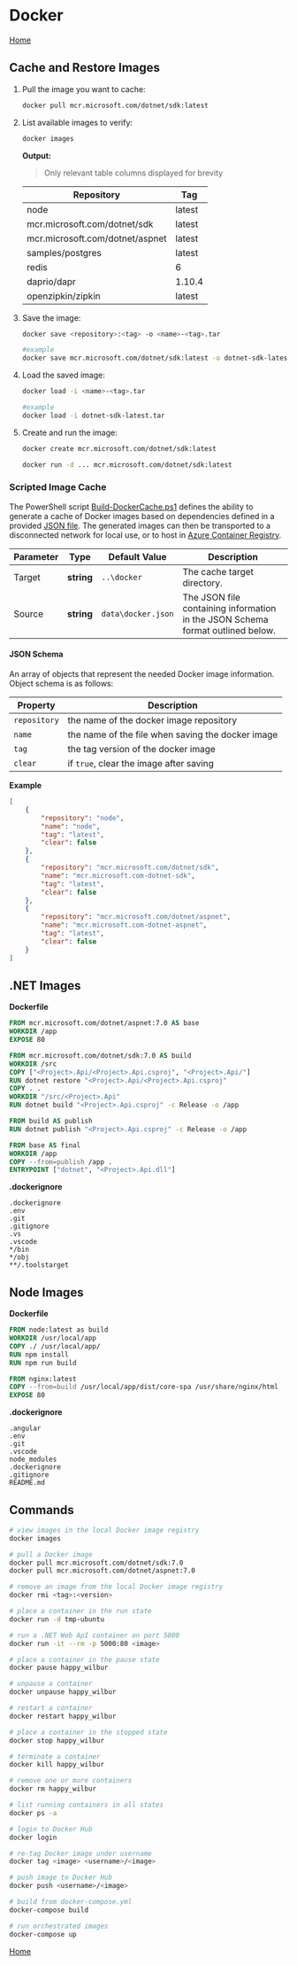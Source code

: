 # Docker
[Home](./index.md)

## Cache and Restore Images

1. Pull the image you want to cache:

    ```bash
    docker pull mcr.microsoft.com/dotnet/sdk:latest
    ```

2. List available images to verify:

    ```bash
    docker images
    ```

    **Output:**

    > Only relevant table columns displayed for brevity

    Repository | Tag
    -----------|----
    node | latest
    mcr.microsoft.com/dotnet/sdk | latest
    mcr.microsoft.com/dotnet/aspnet | latest
    samples/postgres | latest
    redis | 6
    daprio/dapr | 1.10.4
    openzipkin/zipkin | latest

2. Save the image:

    ```bash
    docker save <repository>:<tag> -o <name>-<tag>.tar

    #example
    docker save mcr.microsoft.com/dotnet/sdk:latest -o dotnet-sdk-latest.tar
    ```

3. Load the saved image:

    ```bash
    docker load -i <name>-<tag>.tar

    #example
    docker load -i dotnet-sdk-latest.tar
    ```

4. Create and run the image:

    ```bash
    docker create mcr.microsoft.com/dotnet/sdk:latest

    docker run -d ... mcr.microsoft.com/dotnet/sdk:latest
    ```

### Scripted Image Cache

The PowerShell script [Build-DockerCache.ps1](./scripts/Build-DockerCache.md) defines the ability to generate a cache of Docker images based on dependencies defined in a provided [JSON file](./resources/docker.json). The generated images can then be transported to a disconnected network for local use, or to host in [Azure Container Registry](https://azure.microsoft.com/en-us/products/container-registry).

Parameter | Type | Default Value | Description
----------|------|---------------|------------
Target | **string** | `..\docker` | The cache target directory.
Source | **string** | `data\docker.json` | The JSON file containing information in the JSON Schema format outlined below.

#### JSON Schema

An array of objects that represent the needed Docker image information. Object schema is as follows:

Property | Description
---------|------------
`repository` | the name of the docker image repository
`name` | the name of the file when saving the docker image
`tag` | the tag version of the docker image
`clear` | if `true`, clear the image after saving

**Example**  

```json
[
    {
        "repository": "node",
        "name": "node",
        "tag": "latest",
        "clear": false
    },
    {
        "repository": "mcr.microsoft.com/dotnet/sdk",
        "name": "mcr.microsoft.com-dotnet-sdk",
        "tag": "latest",
        "clear": false
    },
    {
        "repository": "mcr.microsoft.com/dotnet/aspnet",
        "name": "mcr.microsoft.com-dotnet-aspnet",
        "tag": "latest",
        "clear": false
    }
]
```

## .NET Images

**Dockerfile**

```dockerfile
FROM mcr.microsoft.com/dotnet/aspnet:7.0 AS base
WORKDIR /app
EXPOSE 80

FROM mcr.microsoft.com/dotnet/sdk:7.0 AS build
WORKDIR /src
COPY ["<Project>.Api/<Project>.Api.csproj", "<Project>.Api/"]
RUN dotnet restore "<Project>.Api/<Project>.Api.csproj"
COPY . .
WORKDIR "/src/<Project>.Api"
RUN dotnet build "<Project>.Api.csproj" -c Release -o /app

FROM build AS publish
RUN dotnet publish "<Project>.Api.csproj" -c Release -o /app

FROM base AS final
WORKDIR /app
COPY --from=publish /app .
ENTRYPOINT ["dotnet", "<Project>.Api.dll"]
```

**.dockerignore**  

```
.dockerignore
.env
.git
.gitignore
.vs
.vscode
*/bin
*/obj
**/.toolstarget
```

## Node Images

**Dockerfile**  

```dockerfile
FROM node:latest as build
WORKDIR /usr/local/app
COPY ./ /usr/local/app/
RUN npm install
RUN npm run build

FROM nginx:latest
COPY --from=build /usr/local/app/dist/core-spa /usr/share/nginx/html
EXPOSE 80
```

**.dockerignore**  

```
.angular
.env
.git
.vscode
node_modules
.dockerignore
.gitignore
README.md
```

## Commands

```bash
# view images in the local Docker image registry
docker images

# pull a Docker image
docker pull mcr.microsoft.com/dotnet/sdk:7.0
docker pull mcr.microsoft.com/dotnet/aspnet:7.0

# remove an image from the local Docker image registry
docker rmi <tag>:<version>

# place a container in the run state
docker run -d tmp-ubuntu

# run a .NET Web ApI container on port 5000
docker run -it --rm -p 5000:80 <image>

# place a container in the pause state
docker pause happy_wilbur

# unpause a container
docker unpause happy_wilbur

# restart a container
docker restart happy_wilbur

# place a container in the stopped state
docker stop happy_wilbur

# terminate a container
docker kill happy_wilbur

# remove one or more containers
docker rm happy_wilbur

# list running containers in all states
docker ps -a

# login to Docker Hub
docker login

# re-tag Docker image under username
docker tag <image> <username>/<image>

# push image to Docker Hub
docker push <username>/<image>

# build from docker-compose.yml
docker-compose build

# run orchestrated images
docker-compose up
```

[Home](./index.md)